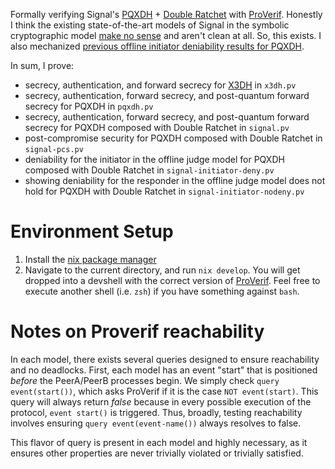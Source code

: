 Formally verifying Signal's [PQXDH](https://signal.org/docs/specifications/pqxdh/) + [Double Ratchet](https://signal.org/docs/specifications/doubleratchet/) with [ProVerif](https://en.wikipedia.org/wiki/ProVerif). Honestly I think the existing state-of-the-art models of Signal in the symbolic cryptographic model [make no sense](https://github.com/Inria-Prosecco/pqxdh-analysis) and aren't clean at all. So, this exists. I also mechanized [previous offline initiator deniability results for PQXDH](https://eprint.iacr.org/2024/741.pdf).

In sum, I prove:
- secrecy, authentication, and forward secrecy for [X3DH](https://signal.org/docs/specifications/x3dh/) in `x3dh.pv`
- secrecy, authentication, forward secrecy, and post-quantum forward secrecy for PQXDH in `pqxdh.pv`
- secrecy, authentication, forward secrecy, and post-quantum forward secrecy for PQXDH composed with Double Ratchet in `signal.pv`
- post-compromise security for PQXDH composed with Double Ratchet in `signal-pcs.pv`
- deniability for the initiator in the offline judge model for PQXDH composed with Double Ratchet in `signal-initiator-deny.pv`
- showing deniability for the responder in the offline judge model does not hold for PQXDH with Double Ratchet in `signal-initiator-nodeny.pv`

# Environment Setup
1. Install the [nix package manager](https://nixos.org/download/)
2. Navigate to the current directory, and run `nix develop`. You will get dropped into a devshell with the correct version of [ProVerif](https://en.wikipedia.org/wiki/ProVerif). Feel free to execute another shell (i.e. `zsh`) if you have something against `bash`.

# Notes on Proverif reachability
In each model, there exists several queries designed to ensure reachability and no deadlocks. First, 
each model has an event "start" that is positioned *before* the PeerA/PeerB processes begin. We simply check `query event(start())`, which asks ProVerif if it is the case `NOT event(start)`. This query will always return *false* because in every possible execution of the protocol, `event start()` is triggered. Thus, broadly, testing reachability involves ensuring `query event(event-name())` always resolves to false. 

This flavor of query is present in each model and highly necessary, as it ensures other properties are never trivially violated or trivially satisfied.

